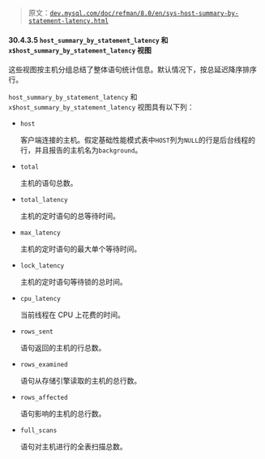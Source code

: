 > 原文：[`dev.mysql.com/doc/refman/8.0/en/sys-host-summary-by-statement-latency.html`](https://dev.mysql.com/doc/refman/8.0/en/sys-host-summary-by-statement-latency.html)

#### 30.4.3.5 `host_summary_by_statement_latency` 和 `x$host_summary_by_statement_latency` 视图

这些视图按主机分组总结了整体语句统计信息。默认情况下，按总延迟降序排序行。

`host_summary_by_statement_latency` 和 `x$host_summary_by_statement_latency` 视图具有以下列：

+   `host`

    客户端连接的主机。假定基础性能模式表中`HOST`列为`NULL`的行是后台线程的行，并且报告的主机名为`background`。

+   `total`

    主机的语句总数。

+   `total_latency`

    主机的定时语句的总等待时间。

+   `max_latency`

    主机的定时语句的最大单个等待时间。

+   `lock_latency`

    主机的定时语句等待锁的总时间。

+   `cpu_latency`

    当前线程在 CPU 上花费的时间。

+   `rows_sent`

    语句返回的主机的行总数。

+   `rows_examined`

    语句从存储引擎读取的主机的总行数。

+   `rows_affected`

    语句影响的主机的总行数。

+   `full_scans`

    语句对主机进行的全表扫描总数。
